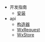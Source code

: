- 开发指南
  - [安装](/pages/install.md)
- api
  - [构造器](/zh-cn/index.md)
  - [WxRequest](/zh-cn/request.md)
  - [WxStore](/zh-cn/store.md)
